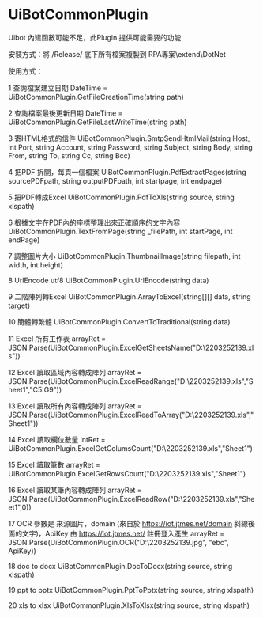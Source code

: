 # UiBotCommonPlugin

Uibot 內建函數可能不足，此Plugin 提供可能需要的功能

安裝方式：將 /Release/ 底下所有檔案複製到 RPA專案\extend\DotNet

使用方式：

1 查詢檔案建立日期
DateTime = UiBotCommonPlugin.GetFileCreationTime(string path)



2 查詢檔案最後更新日期
DateTime = UiBotCommonPlugin.GetFileLastWriteTime(string path)


3 寄HTML格式的信件
UiBotCommonPlugin.SmtpSendHtmlMail(string Host, int Port, string Account, string Password, string Subject, string Body, string From, string To, string Cc, string Bcc)


4 把PDF 拆開，每頁一個檔案
UiBotCommonPlugin.PdfExtractPages(string sourcePDFpath, string outputPDFpath, int startpage, int endpage)

5 把PDF轉成Excel
UiBotCommonPlugin.PdfToXls(string source, string xlspath)

6 根據文字在PDF內的座標整理出來正確順序的文字內容
UiBotCommonPlugin.TextFromPage(string _filePath, int startPage, int endPage)

7 調整圖片大小
UiBotCommonPlugin.ThumbnailImage(string filepath, int width, int height)

8 UrlEncode utf8
UiBotCommonPlugin.UrlEncode(string data)

9 二階陣列轉Excel
UiBotCommonPlugin.ArrayToExcel(string[][] data, string target)

10 簡體轉繁體
UiBotCommonPlugin.ConvertToTraditional(string data)

11 Excel 所有工作表
arrayRet = JSON.Parse(UiBotCommonPlugin.ExcelGetSheetsName("D:\\2203252139.xls"))

12 Excel 讀取區域內容轉成陣列
arrayRet = JSON.Parse(UiBotCommonPlugin.ExcelReadRange("D:\\2203252139.xls","Sheet1","C5:G9"))

13 Excel 讀取所有內容轉成陣列
arrayRet = JSON.Parse(UiBotCommonPlugin.ExcelReadToArray("D:\\2203252139.xls","Sheet1"))

14 Excel 讀取欄位數量
intRet = UiBotCommonPlugin.ExcelGetColumsCount("D:\\2203252139.xls","Sheet1")

15 Excel 讀取筆數
arrayRet = UiBotCommonPlugin.ExcelGetRowsCount("D:\\2203252139.xls","Sheet1")

16 Excel 讀取某筆內容轉成陣列
arrayRet = JSON.Parse(UiBotCommonPlugin.ExcelReadRow("D:\\2203252139.xls","Sheet1",0))

17 OCR 參數是 來源圖片，domain (來自於 https://iot.jtmes.net/domain 斜線後面的文字)，ApiKey 由  https://iot.jtmes.net/ 註冊登入產生
arrayRet = JSON.Parse(UiBotCommonPlugin.OCR("D:\\2203252139.jpg", "ebc", ApiKey))

18 doc to docx
UiBotCommonPlugin.DocToDocx(string source, string xlspath)

19 ppt to pptx
UiBotCommonPlugin.PptToPptx(string source, string xlspath)

20 xls to xlsx
UiBotCommonPlugin.XlsToXlsx(string source, string xlspath)